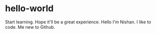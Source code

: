 # hello-world
Start learning. Hope it'll be a great experience.
Hello I'm Nishan. I like to code. Me new to Github.
